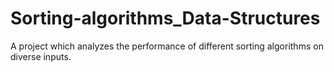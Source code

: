 # Sorting-algorithms_Data-Structures
A project which analyzes the performance of different sorting algorithms on diverse inputs.
